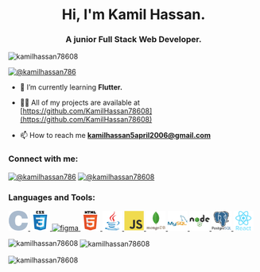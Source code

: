 <h1 align="center">Hi, I'm Kamil Hassan.</h1>
<h3 align="center">A junior Full Stack Web Developer.</h3>

<p align="left"> <img src="https://komarev.com/ghpvc/?username=kamilhassan78608&label=Profile%20views&color=0e75b6&style=flat" alt="kamilhassan78608" /> </p>

<p align="left"> <a href="https://twitter.com/@kamilhassan786" target="blank"><img src="https://img.shields.io/twitter/follow/@kamilhassan786?logo=twitter&style=for-the-badge" alt="@kamilhassan786" /></a> </p>

- 🌱 I’m currently learning **Flutter.**

- 👨‍💻 All of my projects are available at [https://github.com/KamilHassan78608](https://github.com/KamilHassan78608)

- 📫 How to reach me **kamilhassan5april2006@gmail.com**

<h3 align="left">Connect with me:</h3>
<p align="left">
<a href="https://twitter.com/@kamilhassan786" target="blank"><img align="center" src="https://raw.githubusercontent.com/rahuldkjain/github-profile-readme-generator/master/src/images/icons/Social/twitter.svg" alt="@kamilhassan786" height="30" width="40" /></a>
<a href="https://instagram.com/@kamilhassan78608" target="blank"><img align="center" src="https://raw.githubusercontent.com/rahuldkjain/github-profile-readme-generator/master/src/images/icons/Social/instagram.svg" alt="@kamilhassan78608" height="30" width="40" /></a>
</p>

<h3 align="left">Languages and Tools:</h3>
<p align="left"> <a href="https://www.cprogramming.com/" target="_blank" rel="noreferrer"> <img src="https://raw.githubusercontent.com/devicons/devicon/master/icons/c/c-original.svg" alt="c" width="40" height="40"/> </a> <a href="https://www.w3schools.com/css/" target="_blank" rel="noreferrer"> <img src="https://raw.githubusercontent.com/devicons/devicon/master/icons/css3/css3-original-wordmark.svg" alt="css3" width="40" height="40"/> </a> <a href="https://www.figma.com/" target="_blank" rel="noreferrer"> <img src="https://www.vectorlogo.zone/logos/figma/figma-icon.svg" alt="figma" width="40" height="40"/> </a> <a href="https://www.w3.org/html/" target="_blank" rel="noreferrer"> <img src="https://raw.githubusercontent.com/devicons/devicon/master/icons/html5/html5-original-wordmark.svg" alt="html5" width="40" height="40"/> </a> <a href="https://www.java.com" target="_blank" rel="noreferrer"> <img src="https://raw.githubusercontent.com/devicons/devicon/master/icons/java/java-original.svg" alt="java" width="40" height="40"/> </a> <a href="https://developer.mozilla.org/en-US/docs/Web/JavaScript" target="_blank" rel="noreferrer"> <img src="https://raw.githubusercontent.com/devicons/devicon/master/icons/javascript/javascript-original.svg" alt="javascript" width="40" height="40"/> </a> <a href="https://www.mongodb.com/" target="_blank" rel="noreferrer"> <img src="https://raw.githubusercontent.com/devicons/devicon/master/icons/mongodb/mongodb-original-wordmark.svg" alt="mongodb" width="40" height="40"/> </a> <a href="https://www.mysql.com/" target="_blank" rel="noreferrer"> <img src="https://raw.githubusercontent.com/devicons/devicon/master/icons/mysql/mysql-original-wordmark.svg" alt="mysql" width="40" height="40"/> </a> <a href="https://nodejs.org" target="_blank" rel="noreferrer"> <img src="https://raw.githubusercontent.com/devicons/devicon/master/icons/nodejs/nodejs-original-wordmark.svg" alt="nodejs" width="40" height="40"/> </a> <a href="https://www.postgresql.org" target="_blank" rel="noreferrer"> <img src="https://raw.githubusercontent.com/devicons/devicon/master/icons/postgresql/postgresql-original-wordmark.svg" alt="postgresql" width="40" height="40"/> </a> <a href="https://reactjs.org/" target="_blank" rel="noreferrer"> <img src="https://raw.githubusercontent.com/devicons/devicon/master/icons/react/react-original-wordmark.svg" alt="react" width="40" height="40"/> </a> </p>

<p><img align="left" src="https://github-readme-stats.vercel.app/api/top-langs?username=kamilhassan78608&show_icons=true&locale=en&layout=compact" alt="kamilhassan78608" /></p>

<p>&nbsp;<img align="center" src="https://github-readme-stats.vercel.app/api?username=kamilhassan78608&show_icons=true&locale=en" alt="kamilhassan78608" /></p>

<p><img align="center" src="https://github-readme-streak-stats.herokuapp.com/?user=kamilhassan78608&" alt="kamilhassan78608" /></p>
